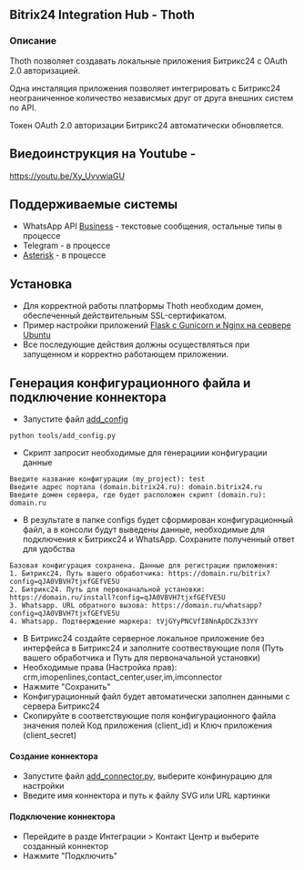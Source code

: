 ## Bitrix24 Integration Hub - Thoth

### Описание

Thoth позволяет создавать локальные приложения Битрикс24 с OAuth 2.0 авторизацией.

Одна инсталяция приложения позволяет интегрировать с Битрикс24 неограниченное количество независмых друг от друга внешних систем по API.

Токен OAuth 2.0 авторизации Битрикс24 автоматически обновляется.

## Виедоинструкция на Youtube -

https://youtu.be/Xy_UvvwiaGU

## Поддерживаемые системы
+ WhatsApp API [Business](https://developers.facebook.com/docs/whatsapp/) - текстовые сообщения, остальные типы в процессе
+ Telegram - в процессе
+ [Asterisk](https://docs.asterisk.org/) - в процессе

## Установка 
+ Для корректной работы платформы Thoth необходим домен, обеспеченный действительным SSL-сертификатом.
+ Пример настройки приложений [Flask с Gunicorn и Nginx на сервере Ubuntu](https://www.digitalocean.com/community/tutorials/how-to-serve-flask-applications-with-gunicorn-and-nginx-on-ubuntu-20-04)
+ Все последующие действия должны осуществляться при запущенном и корректно работающем приложении.

## Генерация конфигурационного файла и подключение коннектора 
+ Запустите файл [add_config](tools/add_config.py)
~~~
python tools/add_config.py
~~~
+ Скрипт запросит необходимые для генерациии конфигурации данные
~~~
Введите название конфигурации (my_project): test
Введите адрес портала (domain.bitrix24.ru): domain.bitrix24.ru
Введите домен сервера, где будет расположен скрипт (domain.ru): domain.ru
~~~
+ В результате в папке configs будет сформирован конфигурационный файл, а в консоли будут выведены данные, необходимые для подключения к Битрикс24 и WhatsApp. 
Сохраните полученный ответ для удобства 
~~~
Базовая конфигурация сохранена. Данные для регистрации приложения:
1. Битрикс24. Путь вашего обработчика: https://domain.ru/bitrix?config=qJA0VBVH7tjxfGEfVE5U
2. Битрикс24. Путь для первоначальной установки: https://domain.ru/install?config=qJA0VBVH7tjxfGEfVE5U
3. Whatsapp. URL обратного вызова: https://domain.ru/whatsapp?config=qJA0VBVH7tjxfGEfVE5U
4. Whatsapp. Подтверждение маркера: tVjGYyPNCVfI8NnApDCZk33YY

~~~
+ В Битрикс24 создайте серверное локальное приложение без интерфейса в Битрикс24 и заполните соотвествующие поля (Путь вашего обработчика и Путь для первоначальной установки)
+ Необходимые права (Настройка прав): crm,imopenlines,contact_center,user,im,imconnector
+ Нажмите "Сохранить"
+ Конфигурационный файл будет автоматически заполнен данными с сервера Битрикс24
+ Скопируйте в соответствующие поля конфигурационного файла значения полей Код приложения (client_id) и Ключ приложения (client_secret)

#### Создание коннектора
+ Запустите файл [add_connector.py](tools/add_connector.py), выберите конфинурацию для настройки 
+ Введите имя коннектора и путь к файлу SVG или URL картинки

#### Подключение коннектора
+ Перейдите в разде Интеграции > Контакт Центр и выберите созданный коннектор
+ Нажмите "Подключить"
